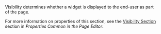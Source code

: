 <p>
Visibility determines whether a widget is displayed to the end-user as part of the page.

For more information on properties of this section, see the [Visibility Section](/refguide/common-widget-properties/#visibility-properties) section in *Properties Common in the Page Editor*. 
